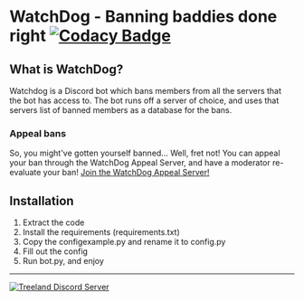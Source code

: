 WatchDog - Banning baddies done right [![Codacy Badge](https://api.codacy.com/project/badge/Grade/b8869fc694fb422face151594faf177f)](https://www.codacy.com/app/Fido2603/WatchDog?utm_source=github.com&amp;utm_medium=referral&amp;utm_content=Fido2603/WatchDog&amp;utm_campaign=Badge_Grade)
======

## What is WatchDog?
Watchdog is a Discord bot which bans members from all the servers that the bot has access to. The bot runs off a server of choice, and uses that servers list of banned members as a database for the bans.

### Appeal bans
So, you might've gotten yourself banned... Well, fret not! You can appeal your ban through the WatchDog Appeal Server, and have a moderator re-evaluate your ban! [Join the WatchDog Appeal Server!](https://discord.gg/J9YVWgF)

## Installation
1.  Extract the code
2.  Install the requirements (requirements.txt)
3.  Copy the configexample.py and rename it to config.py
4.  Fill out the config
5.  Run bot.py, and enjoy

----
[![Treeland Discord Server](https://discordapp.com/api/guilds/221996778092888065/widget.png?style=banner3)](https://discord.gg/PvFPEfd)
